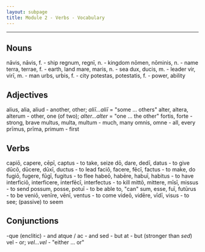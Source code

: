 ```yaml
---
layout: subpage
title: Module 2 - Verbs - Vocabulary
---
```


***

## Nouns

nāvis, nāvis, f. - ship
regnum, regnī, n. - kingdom
nōmen, nōminis, n. - name
terra, terrae, f. - earth, land
mare, maris, n. - sea
dux, ducis, m. - leader
vir, virī, m. - man
urbs, urbis, f. - city
potestas, potestatis, f. - power, ability

## Adjectives

alius, alia, aliud - another, other; *aliī...aliī* = "some ... others"
alter, altera, alterum - other, one (of two); *alter...alter* = "one ... the other"
fortis, forte - strong, brave
multus, multa, multum - much, many
omnis, omne - all, every
prīmus, prīma, primum - first

## Verbs

capiō, capere, cēpī, captus - to take, seize
dō, dare, dedī, datus - to give
dūcō, dūcere, dūxī, ductus - to lead
faciō, facere, fēcī, factus - to make, do
fugiō, fugere, fūgī, fugitus - to flee
habeō, habēre, habuī, habitus - to have
interficiō, interficere, interfēcī, interfectus - to kill
mittō, mittere, mīsī, missus - to send
possum, posse, potuī - to be able to, "can"
sum, esse, fuī, futūrus - to be
veniō, venīre, vēnī, ventus - to come
videō, vidēre, vīdī, visus - to see; (passive) to seem

## Conjunctions

-que (enclitic) - and
atque / ac - and
sed - but
at - but (stronger than *sed*)
vel - or; *vel...vel* - "either ... or"
